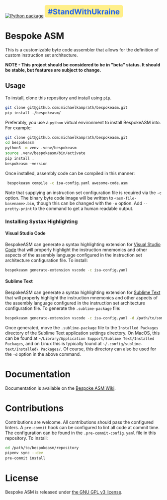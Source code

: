 [![Python package](https://github.com/michaelkamprath/bespokeasm/actions/workflows/python-package.yml/badge.svg?branch=main)](https://github.com/michaelkamprath/bespokeasm/actions/workflows/python-package.yml) [![Stand With Ukraine](https://raw.githubusercontent.com/vshymanskyy/StandWithUkraine/main/badges/StandWithUkraine.svg)](https://stand-with-ukraine.pp.ua)

# Bespoke ASM
This is a customizable byte code assembler that allows for the definition of custom instruction set architecture.

**NOTE - This project should be considered to be in "beta" status. It should be stable, but features are subject to change.**

## Usage
To install, clone this repository and install using `pip`.

```sh
git clone git@github.com:michaelkamprath/bespokeasm.git
pip install ./bespokeasm/
```

Preferably, you use a `python` virtual environment to install BespokeASM into. For example:

```sh
git clone git@github.com:michaelkamprath/bespokeasm.git
cd bespokeasm
python3 -m venv .venv/bespokeasm
source .venv/bespokeasm/bin/activate
pip install .
bespokeasm —version
```

Once installed, assembly code can be compiled in this manner:

```sh
 bespokeasm compile -c isa-config.yaml awesome-code.asm
```

Note that supplying an instruction set configuration file is required via the `-c` option. The binary byte code image will be written to `<asm-file-basename>.bin`, though this can be changed with the `-o` option. Add `--pretty-print` to the command to get a human readable output.

### Installing Systax Highlighting
#### Visual Studio Code
BespokeASM can generate a syntax highlighting extension for [Visual Studio Code](https://code.visualstudio.com) that will properly highlight the instruction mnemonics and other aspects of the assembly language configured in the instruction set architecture configuration file. To install:
```sh
bespokeasm generate-extension vscode -c isa-config.yaml
```
#### Sublime Text
BespokeASM can generate a syntax highlighting extension for [Sublime Text](https://www.sublimetext.com) that will properly highlight the instruction mnemonics and other aspects of the assembly language configured in the instruction set architecture configuration file. To generate the `.sublime-package` file:
```sh
bespokeasm generate-extension vscode -c isa-config.yaml -d /path/to/some/directory
```
Once generated, move the `.sublime-package` file to the `Installed Packages` directory of the Sublime Text application settings directory. On MacOS, this can be found at `~/Library/Application Support/Sublime Text/Installed Packages`, and on Linux this is typically found at `~/.config/sublime-text/Installed\ Packages/`. Of course, this directory can also be used for the `-d` option in the above command.

# Documentation
Documentation is available on the [Bespoke ASM Wiki](https://github.com/michaelkamprath/bespokeasm/wiki).

# Contributions
Contributions are welcome. All contributions should pass the configured linters. A `pre-commit` hook can be configured to lint all code at commit time. The configuration can be found in the `.pre-commit-config.yaml` file in this repository. To install:

```sh
cd /path/to/bespokeasm/repository
pipenv sync --dev
pre-commit install
```

# License
Bespoke ASM is released under [the GNU GPL v3 license](./LICENSE).
